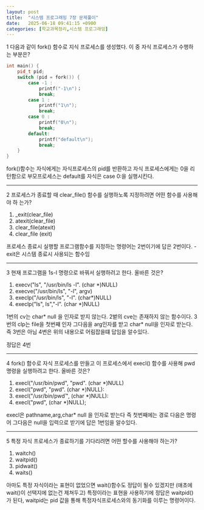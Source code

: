 ```yaml
---
layout: post
title:  "시스템 프로그래밍 7장 문제풀이"
date:   2025-06-18 09:41:15 +0900
categories: [학교과목정리,시스템 프로그래밍]
---
```

1 다음과 같이 fork() 함수로 지식 프로세스를 생성했다. 이 중 자식 프로세스가 수행하는 부분은?
```cpp
int main() {
    pid_t pid;
    switch (pid = fork()) {
        case -1 :
            printf("-1\n")；
            break;
        case 1 :
            printf("1\n");
            break;
        case 0 :
            printf("0\n");
            break;
        default:
            printf("default\n");
            break;
    }
}
```

fork()함수는 자식에게는 자식프로세스의 pid를 반환하고 자식 프로세스에게는 0을 리턴함으로 부모프로세스는 default를 자식은 case 0:을 실행시킨다.

---
2 프로세스가 종료할 때 clear_file() 함수를 실행하노록 지정하려면 어떤 함수를 사용해야 하 는가?
1. _exit(clear_file)
2. atexit(clear_file)
3. clear_file(atexit)
4. clear_file (exit)

프로세스 종료시 실행할 프로그램함수를 지정하는 명령어는 2번이기에 답은 2번이다.
-exit은 시스템 종료시 사용되는 함수임

---
3 현재 프로그램을 1s-l 명령으로 바꿔서 실행하려고 한다. 올바른 것은?
1. execv("ls", "/usr/bin/ls -l". (char *)NULL)
2. execve("/usr/bin/ls", "-l", argv)
3. execlp("/usr/bin/ls", "-l". (char*)NULL)
4. execlp("ls", ls","-l". (char *)NULL)

1번의 cv는 char* null 을 인자로 받지 않는다.
2벝의 cve는 존재하지 않는 함수이다.
3번의 clp는 file을 첫번쨰 인자 그다음을 arg인자를 받고 char* null을 인자로 받는다. 즉 3번은 아님
4번은 위의 내용으로 어림잡을떄 답임을 알수있다.

정답은 4번

---
4 fork() 함수로 자식 프로세스를 만들고 이 프로세스에서 execl() 함수를 사용해 pwd 명령을 실행하려고 한다. 올바른 것은?
1. execl("/usr/bin/pwd", "pwd". (char *)NULL)
2. execl("pwd", "pwd". (char *)NULL):
3. execl("/usr/bin/pwd™, (char *)NULL):
4. execl("pwd", (char *)NULL);

execl은 pathname,arg,char* null 을 인자로 받는다 즉
첫번째에는 경로 다음은 명령어 그다음은 null을 입력으로 받기에 답은 1번임을 알수있다.

---
5 특정 자식 프로세스가 종료하기를 기다리려면 어떤 할수를 사용해야 하는가?
1. waitch()
2. waitpid()
3. pidwait()
4. waits()

아마도 특정 자식이라는 표현이 없었으면 wait()함수도 정답이 될수 있겠지만 (애초에 wait()이 선택지에 없는건 제쳐두고) 특정이라는 표현을 사용하기에 정답은 waitpid()가 된다, waitpid는 pid 값을 통해 특정자식프로세스와의 동기화를 이루는 명령어이다.


